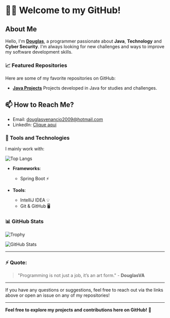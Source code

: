 # **👨‍💻 Welcome to my GitHub!**

## About Me
Hello, I'm **[Douglas](https://github.com/DouglasVA)**, a programmer passionate about **Java**, **Technology** and **Cyber Security**. I'm always looking for new challenges and ways to improve my software development skills.

### 📈 Featured Repositories
Here are some of my favorite repositories on GitHub:
- [**Java Projects**](https://github.com/DouglasVA/ExerciciosJava) Projects developed in Java for studies and challenges.

## 📫 How to Reach Me?

- Email: douglasvenancio2009@hotmail.com
- LinkedIn: [Clique aqui](https://www.linkedin.com/in/douglas-venancio-61b40512a/)

### 🔧 Tools and Technologies

I mainly work with:

  ![Top Langs](https://github-readme-stats.vercel.app/api/top-langs/?username=DouglasVA&layout=compact&theme=dark)

- **Frameworks**:
  - Spring Boot ⚡

- **Tools**:
  - IntelliJ IDEA 💡
  - Git & GitHub 🖥️

### 📊 GitHub Stats


![Trophy](https://github-profile-trophy.vercel.app/?username=DouglasVA&theme=darkhub&no-bg=true&no-frame=true)

![GitHub Stats](https://github-readme-stats.vercel.app/api?username=DouglasVA&show_icons=true&hide_title=true&count_private=true&hide=prs&theme=dark)

---

### ⚡ **Quote**:

> "Programming is not just a job, it’s an art form." - **DouglasVA**

---

If you have any questions or suggestions, feel free to reach out via the links above or open an issue on any of my repositories!

---
**Feel free to explore my projects and contributions here on GitHub!** 🚀
